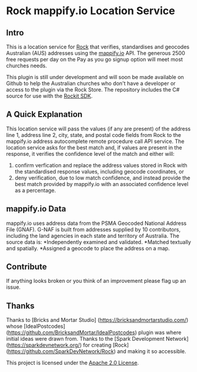 # Rock mappify.io Location Service

## Intro
This is a location service for [Rock](http://rockrms.com) that verifies, standardises and geocodes Australian (AUS) addresses using the [mappify.io](http://mappify.io) API. The generous 2500 free requests per day on the Pay as you go signup option will meet most churches needs.

This plugin is still under development and will soon be made available on Github to help the Australian churches who don't have a developer or access to the plugin via the Rock Store.  The repository includes the C# source for use with the [Rockit SDK](http://www.rockrms.com/Rock/Developer).

## A Quick Explanation
This location service will pass the values (if any are present) of the address line 1, address line 2, city, state, and postal code fields from Rock to the mappify.io address autocomplete remote procedure call API service. The location service asks for the best match and, if values are present in the response, it verifies the confidence level of the match and either will:
1. confirm verfication and replace the address values stored in Rock with the standardised response values, including geocode coordinates, or
2. deny verification, due to low match confidence, and instead provide the best match provided by mappify.io with an associated confidence level as a percentage.

## mappify.io Data
mappify.io uses address data from the PSMA Geocoded National Address File (GNAF). G-NAF is built from addresses supplied by 10 contributors, including the land agencies in each state and territory of Australia. The source data is:
*Independently examined and validated.
*Matched textually and spatially.
*Assigned a geocode to place the address on a map.

## Contribute
If anything looks broken or you think of an improvement please flag up an issue.

## Thanks
Thanks to [Bricks and Mortar Studio] (https://bricksandmortarstudio.com/) whose [IdealPostcodes] (https://github.com/BricksandMortar/IdealPostcodes) plugin was where initial ideas were drawn from.
Thanks to the [Spark Development Network] (https://sparkdevnetwork.org/) for creating [Rock] (https://github.com/SparkDevNetwork/Rock) and making it so accessible.

This project is licensed under the [Apache 2.0 License](http://www.apache.org/licenses/LICENSE-2.0.html).
